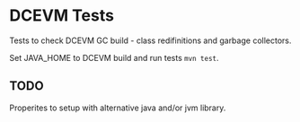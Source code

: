 DCEVM Tests
===========
Tests to check DCEVM GC build - class redifinitions and garbage collectors.

Set JAVA_HOME to DCEVM build and run tests `mvn test`.

TODO
----
Properites to setup with alternative java and/or jvm library. 
